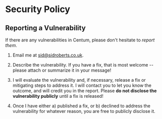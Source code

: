# Security Policy

## Reporting a Vulnerability

If there are any vulnerabilities in Centum, please don't hesitate to *report them*.

1. Email me at sid@sidroberts.co.uk.

2. Describe the vulnerability.
   If you have a fix, that is most welcome -- please attach or summarize it in your message!

3. I will evaluate the vulnerability and, if necessary, release a fix or mitigating steps to address it.
   I will contact you to let you know the outcome, and will credit you in the report.
   Please **do not disclose the vulnerability publicly** until a fix is released!

4. Once I have either a) published a fix, or b) declined to address the vulnerability for whatever reason, you are free to publicly disclose it.
